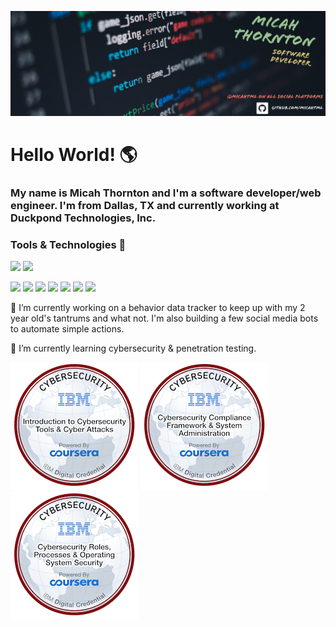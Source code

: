 ![alt text](https://github.com/micahtml/micahtml/blob/04d7170ee410bf0ef205fd928c1863bf41d8b213/assets/FC264832-2FE3-4F05-A004-F5021DFD37DE.PNG)

<h1>Hello World! 	&#127758</h1>
<h3>My name is Micah Thornton and I'm a software developer/web engineer. I'm from Dallas, TX and currently working at Duckpond Technologies, Inc.</h3>

### Tools & Technologies &#128295;
![](https://img.shields.io/badge/OS-Linux-informational?style=flat&logo=Linux&logoColor=white&color=red)
![](https://img.shields.io/badge/OS-Windows-informational?style=flat&logo=Windows&logoColor=white&color=red)

![](https://img.shields.io/badge/Code-HTML-informational?style=flat&logo=HTML5&logoColor=white&color=2bbc8a)
![](https://img.shields.io/badge/Code-CSS-informational?style=flat&logo=CSS3&logoColor=white&color=2bbc8a)
![](https://img.shields.io/badge/Code-JavaScript-informational?style=flat&logo=JavaScript&logoColor=white&color=2bbc8a)
![](https://img.shields.io/badge/Code-PHP-informational?style=flat&logo=PHP&logoColor=white&color=2bbc8a)
![](https://img.shields.io/badge/Code-Python-informational?style=flat&logo=Python&logoColor=white&color=2bbc8a)
![](https://img.shields.io/badge/Code-Django-informational?style=flat&logo=Django&logoColor=white&color=2bbc8a)
![](https://img.shields.io/badge/Code-MySQL-informational?style=flat&logo=MySQL&logoColor=white&color=2bbc8a)

🔭 I’m currently working on a behavior data tracker to keep up with my 2 year old's tantrums and what not. I'm also building a few social media bots to automate simple actions.

🌱 I’m currently learning cybersecurity & penetration testing.

![](https://github.com/micahtml/micahtml/blob/5c996d4b5ebd76b7a9e2b79289b683fe13bb377e/assets/introduction-to-cybersecurity-tools-cyber-attacks.png)
![](https://github.com/micahtml/micahtml/blob/5c996d4b5ebd76b7a9e2b79289b683fe13bb377e/assets/cybersecurity-compliance-framework-system-administration.png)
![](https://github.com/micahtml/micahtml/blob/5c996d4b5ebd76b7a9e2b79289b683fe13bb377e/assets/cybersecurity-roles-processes-operating-system-security.png)

<!--
**micahtml/micahtml** is a ✨ _special_ ✨ repository because its `README.md` (this file) appears on your GitHub profile.

Here are some ideas to get you started:

- 🔭 I’m currently working on ...
- 🌱 I’m currently learning ...
- 👯 I’m looking to collaborate on ...
- 🤔 I’m looking for help with ...
- 💬 Ask me about ...
- 📫 How to reach me: ...
- 😄 Pronouns: ...
- ⚡ Fun fact: ...
-->
